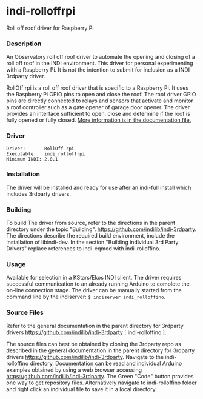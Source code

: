 # indi-rolloffrpi
Roll off roof driver for Raspberry Pi 

### Description

An Observatory roll off roof driver to automate the opening and closing of a roll off roof in the INDI environment.
This driver for personal experimenting with a Raspberry Pi. It is not the intention to submit for inclusion as a INDI 3rdparty driver.

RollOff rpi is a roll off roof driver that is specific to a Raspberry Pi. It uses the Raspberry Pi GPIO pins to open and close the roof. The roof driver GPIO pins are directly connected to relays and sensors that activate and monitor a roof controller such as a gate opener of garage door opener. The driver provides an interface sufficient to open, close and determine if the roof is fully opened or fully closed.
[More information is in the documentation file.](doc/rolloffrpi.md)

### Driver
```
Driver:       RollOff rpi
Executable:   indi_rolloffrpi
Minimum INDI: 2.0.1
```

### Installation

The driver will be installed and ready for use after an indi-full install which includes 3rdparty drivers.

### Building

To build The driver from source, refer to the directions in the parent directory under the topic "Building".  https://github.com/indilib/indi-3rdparty. The directions describe the required build environment, include the installation of libindi-dev. In the section "Building individual 3rd Party Drivers" replace references to indi-eqmod with indi-rolloffino. 

### Usage

Available for selection in a KStars/Ekos INDI client. The driver requires successful communication to an already running Arduino to complete the on-line connection stage. The driver can be manually started from the command line by the indiserver:
`$ indiserver indi_rolloffino`.

### Source Files

Refer to the general documentation in the parent directory for 3rdparty drivers https://github.com/indilib/indi-3rdparty [ indi-rolloffino ].

The source files can best be obtained by cloning the 3rdparty repo as described in the general documentation in the parent directory for 3rdparty drivers https://github.com/indilib/indi-3rdparty. Navigate to the indi-rolloffino directory. Documentation can be read and individual Arduino examples obtained by using a web browser accessing https://github.com/indilib/indi-3rdparty. The Green "Code" button provides one way to get repository files. Alternatively navigate to indi-rolloffino folder and right click an individual file to save it in a local directory.

